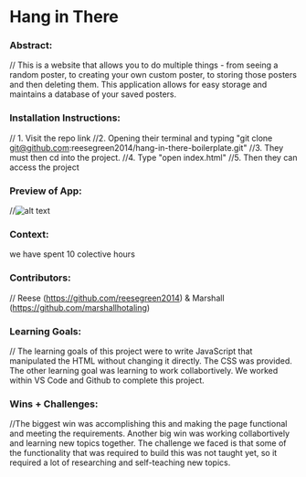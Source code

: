# Hang in There  

### Abstract:
[//]: <> (Briefly describe what you built and its features. What problem is the app solving? How does this application solve that problem?)
// This is a website that allows you to do multiple things - from seeing a random poster, to creating your own custom poster, to storing those posters and then deleting them. This application allows for easy storage and maintains a database of your saved posters.
### Installation Instructions:
[//]: <> (What steps does a person have to take to get your app cloned down and running?)
// 1. Visit the repo link
//2. Opening their terminal and typing "git clone git@github.com:reesegreen2014/hang-in-there-boilerplate.git"
//3. They must then cd into the project.
//4. Type "open index.html"
//5. Then they can access the project 

### Preview of App:
[//]: <> (Provide ONE gif or screenshot of your application - choose the "coolest" piece of functionality to show off.)
//![alt text](<Screenshot 2024-04-03 at 2.18.42 PM.png>)

### Context:
[//]: <> (Give some context for the project here. How long did you have to work on it? How far into the Turing program are you?)
we have spent 10 colective hours 
### Contributors:
[//]: <> (Who worked on this application? Link to their GitHubs.)
// Reese (https://github.com/reesegreen2014) & Marshall (https://github.com/marshallhotaling)
### Learning Goals:
[//]: <> (What were the learning goals of this project? What tech did you work with?)
// The learning goals of this project were to write JavaScript that manipulated the HTML without changing it directly. The CSS was provided. The other learning goal was learning to work collabortively. We worked within VS Code and Github to complete this project. 

### Wins + Challenges:
[//]: <> (What are 2-3 wins you have from this project? What were some challenges you faced - and how did you get over them?)
//The biggest win was accomplishing this and making the page functional and meeting the requirements. Another big win was working collabortively and learning new topics together.
The challenge we faced is that some of the functionality that was required to build this was not taught yet, so it required a lot of researching and self-teaching new topics. 